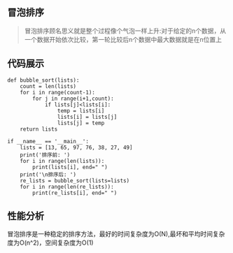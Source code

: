 ## 冒泡排序

>冒泡排序顾名思义就是整个过程像个气泡一样上升:对于给定的n个数据，从一个数据开始依次比较，第一轮比较后n个数据中最大数据就是在n位置上

## 代码展示

```
def bubble_sort(lists):
    count = len(lists)
    for i in range(count-1):
        for j in range(i+1,count):
            if lists[j]<lists[i]:
                temp = lists[i]
                lists[i] = lists[j]
                lists[j] = temp
    return lists

if __name__ == '__main__':
    lists = [13, 65, 97, 76, 38, 27, 49]
    print('排序前: ')
    for i in range(len(lists)):
        print(lists[i], end=" ")
    print('\n排序后: ')
    re_lists = bubble_sort(lists=lists)
    for i in range(len(re_lists)):
        print(re_lists[i], end=" ")
```

## 性能分析

冒泡排序是一种稳定的排序方法，最好的时间复杂度为O(N),最坏和平均时间复杂度为O(n^2)，空间复杂度为O(1)